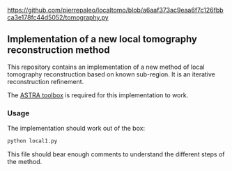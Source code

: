 https://github.com/pierrepaleo/localtomo/blob/a6aaf373ac9eaa6f7c126fbbca3e178fc44d5052/tomography.py
## Implementation of a new local tomography reconstruction method

This repository contains an implementation of a new method of local tomography reconstruction
based on known sub-region. It is an iterative reconstruction refinement.

The [ASTRA toolbox](https://github.com/astra-toolbox/astra-toolbox/) is required for this implementation to work.

### Usage

The implementation should work out of the box:

```bash
python local1.py
```

This file should bear enough comments to understand the different steps of the method.